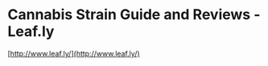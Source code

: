 <!--
id: 863422304
link: http://tumblr.atmos.org/post/863422304/cannabis-strain-guide-and-reviews-leaf-ly
slug: cannabis-strain-guide-and-reviews-leaf-ly
date: Mon Jul 26 2010 16:53:09 GMT-0700 (PDT)
publish: 2010-07-026
tags: 
title: Cannabis Strain Guide and Reviews - Leaf.ly
-->


Cannabis Strain Guide and Reviews - Leaf.ly
===========================================

[http://www.leaf.ly/](http://www.leaf.ly/)

